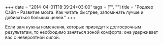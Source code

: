 +++
date = "2014-04-01T18:39:24+03:00"
tags = ["", ""]
title = "Роджер Сайп - Развитие мозга. Как читать быстрее, запоминать лучше и добиваться больших целей."
+++

Если вам нужны изменения, которые приведут к долгосрочным результатам, то
необходимо заняться зоной комфорта: она удерживает вас с невероятной силой.
